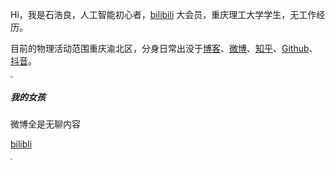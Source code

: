 Hi，我是石浩良，人工智能初心者，[bilibili](https://www.bilibili.com/) 大会员，重庆理工大学学生，无工作经历。

目前的物理活动范围重庆渝北区，分身日常出没于[博客](https://roroliang.github.io)、[微博](https://weibo.com/u/7343228002)、[知乎](https://www.zhihu.com/people/qing-feng-bu-wen-yan-yu-20-3)、[Github](https://github.com/roroliang)、[抖音](https://www.douyin.com/user/MS4wLjABAAAApmZgLWPLhWoW1ygfGgF-pfmF8TOIFWtrQ-nIFMVuQEo)。

<img src="https://roroliang.github.io/img/avatar-hux.jpg" style="zoom:25%;" />



##### 我的女孩

微博全是无聊内容

[bilibli](https://space.bilibili.com/502664433)

<img src="https://roroliang.github.io/img/wife.jpg" style="zoom:20%;" />









